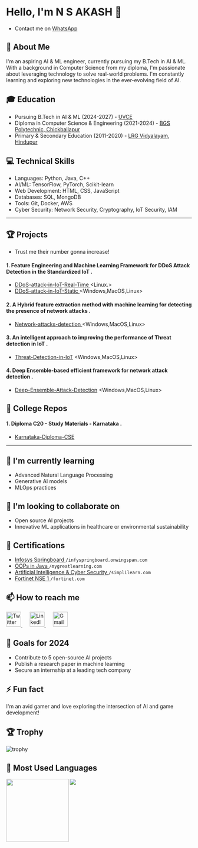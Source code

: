 
# Hello, I'm N S AKASH 👋
- Contact me on [WhatsApp](https://chat.whatsapp.com/GYxCLCx3cfBJTIc4nwGgQr)

## 🚀 About Me
I'm an aspiring AI & ML engineer, currently pursuing my B.Tech in AI & ML. With a background in Computer Science from my diploma, I'm passionate about leveraging technology to solve real-world problems. I'm constantly learning and exploring new technologies in the ever-evolving field of AI.

## 🎓 Education
- Pursuing B.Tech in AI & ML (2024-2027) - [UVCE](https://uvce.ac.in/)
- Diploma in Computer Science & Engineering (2021-2024) - [BGS Polytechnic, Chickballapur](http://www.bgsptech.ac.in/about.html)
- Primary & Secondary Education (2011-2020) - [LRG Vidyalayam, Hindupur](https://www.lrg.edu.in/#)

## 💻 Technical Skills
- Languages: Python, Java, C++
- AI/ML: TensorFlow, PyTorch, Scikit-learn
- Web Development: HTML, CSS, JavaScript
- Databases: SQL, MongoDB
- Tools: Git, Docker, AWS
- Cyber Security: Network Security, Cryptography, IoT Security, IAM
---
## 🏆 Projects
- Trust me their number gonna increase!
#### 1. Feature Engineering and Machine Learning Framework for DDoS Attack Detection in the Standardized IoT .
- [DDoS-attack-in-IoT-Real-Time ](https://github.com/ns7523/DDoS-attack-in-IoT-Real-Time-.git) <Linux.>
- [DDoS-attack-in-IoT-Static ](https://github.com/ns7523/DDoS-attack-in-IoT-Static.git) <Windows,MacOS,Linux>
#### 2. A Hybrid feature extraction method with machine learning for detecting the presence of network attacks .
- [Network-attacks-detection ](https://github.com/ns7523/Network-attacks-detection.git) <Windows,MacOS,Linux>
#### 3. An intelligent approach to improving the performance of Threat detection in IoT .
- [Threat-Detection-in-IoT](https://github.com/ns7523/Threat-Detection-in-IoT.git) <Windows,MacOS,Linux>
#### 4. Deep Ensemble-based efficient framework for network attack detection .
- [Deep-Ensemble-Attack-Detection](https://github.com/ns7523/Deep-Ensemble-Attack-Detection.git) <Windows,MacOS,Linux>

## 💼 College Repos
#### 1. Diploma C20 - Study Materials - Karnataka .
- [Karnataka-Diploma-CSE](https://github.com/ns7523/Karnataka-Diploma-CSE.git)

---
## 🌱 I'm currently learning
- Advanced Natural Language Processing
- Generative AI models
- MLOps practices

## 👯 I'm looking to collaborate on
- Open source AI projects
- Innovative ML applications in healthcare or environmental sustainability

## 🏅 Certifications
- <a href="https://drive.google.com/file/d/1ogOy0PekgET0WnolmIf53Wmlm7we7Oqr/view?usp=sharing">Infosys Springboard </a>`/infyspringboard.onwingspan.com`
- <a href="https://drive.google.com/file/d/1Xs_5PYD6ZZJCqViJeAaF31Zs3X7Z8a3e/view?usp=sharing">OOPs in Java  </a>`/mygreatlearning.com`
- <a href="https://drive.google.com/file/d/1QXaB71CyPazKXXK3dLrWut5_qrQiCW2t/view?usp=sharing">Artificial Intelligence & Cyber Security </a>`/simplilearn.com`
- <a href="https://drive.google.com/file/d/13fZC9axCgYuBCmkoIZpCBVVuoGVRo29A/view?usp=sharing">Fortinet NSE 1 </a>`/fortinet.com`


## 📫 How to reach me

<p>
<a href="https://x.com/nsakash7523">
  <img src="https://github.com/user-attachments/assets/f3ec780e-5704-4cf6-afe0-adc4c7a8a9f4" alt="Twitter" width="40" height="40">
</a>
  &nbsp;&nbsp;&nbsp;&nbsp;
<a href="https://www.linkedin.com/in/nsakash7523"> 
  <img src="https://github.com/user-attachments/assets/a3309884-c2e5-4db0-ba8e-843b3c7bca85" alt="LinkedIn" width="40" height="40">
</a>
  &nbsp;&nbsp;&nbsp;&nbsp;
<a href="mailto:nsakash752003@gmail.com"> 
  <img src="https://github.com/user-attachments/assets/a127a978-ad67-48fa-9463-6091b97707cc" alt="Gmail" width="40" height="40">
</a>
</p>

## 🎯 Goals for 2024
- Contribute to 5 open-source AI projects
- Publish a research paper in machine learning
- Secure an internship at a leading tech company

## ⚡ Fun fact
I'm an avid gamer and love exploring the intersection of AI and game development!

## 🏆 Trophy
![trophy](https://github-profile-trophy.vercel.app/?username=ns7523&title=Experience,Commits,Repositories&margin-w=15&no-frame=true&theme=darkhub)

## 📄 Most Used Languages
<div>
  <img align="left" height="170" src="https://github-readme-stats.vercel.app/api/top-langs/?username=ns7523&layout=donut&theme=dark"/>
</div>

![](https://visitcount.itsvg.in/api?id=ns7523&label=Profile%20Views&color=12&icon=0&pretty=false)


